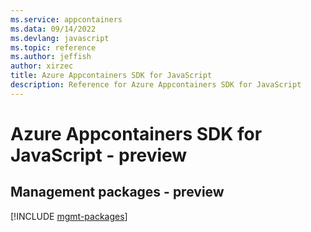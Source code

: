 ```yaml
---
ms.service: appcontainers
ms.data: 09/14/2022
ms.devlang: javascript
ms.topic: reference
ms.author: jeffish
author: xirzec
title: Azure Appcontainers SDK for JavaScript
description: Reference for Azure Appcontainers SDK for JavaScript
---
```

# Azure Appcontainers SDK for JavaScript - preview

## Management packages - preview
[!INCLUDE [mgmt-packages](appcontainers-mgmt-index.md)]
